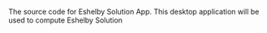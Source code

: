 The source code for Eshelby Solution App. This desktop application will be used to compute Eshelby Solution 
